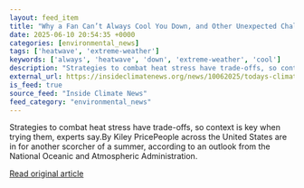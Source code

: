```yaml
---
layout: feed_item
title: "Why a Fan Can’t Always Cool You Down, and Other Unexpected Challenges in Heat Waves"
date: 2025-06-10 20:54:35 +0000
categories: [environmental_news]
tags: ['heatwave', 'extreme-weather']
keywords: ['always', 'heatwave', 'down', 'extreme-weather', 'cool']
description: "Strategies to combat heat stress have trade-offs, so context is key when trying them, experts say"
external_url: https://insideclimatenews.org/news/10062025/todays-climate-fans-air-conditioning-heat-wave-challenges/
is_feed: true
source_feed: "Inside Climate News"
feed_category: "environmental_news"
---
```


Strategies to combat heat stress have trade-offs, so context is key when trying them, experts say.By Kiley PricePeople across the United States are in for another scorcher of a summer, according to an outlook from the National Oceanic and Atmospheric Administration.&nbsp;

[Read original article](https://insideclimatenews.org/news/10062025/todays-climate-fans-air-conditioning-heat-wave-challenges/)
